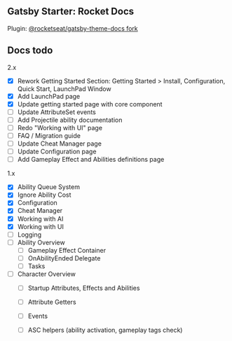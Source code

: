 ## Gatsby Starter: Rocket Docs

Plugin: [@rocketseat/gatsby-theme-docs fork](https://github.com/mklabs/gatsby-themes/tree/main/%40rocketseat/gatsby-theme-docs)

## Docs todo

2.x

- [x] Rework Getting Started Section: Getting Started > Install, Configuration, Quick Start, LaunchPad Window
- [x] Add LaunchPad page
- [x] Update getting started page with core component
- [ ] Update AttributeSet events
- [ ] Add Projectile ability documentation
- [ ] Redo "Working with UI" page
- [ ] FAQ / Migration guide
- [ ] Update Cheat Manager page
- [ ] Update Configuration page
- [ ] Add Gameplay Effect and Abilities definitions page

1.x

- [x] Ability Queue System
- [x] Ignore Ability Cost
- [x] Configuration
- [x] Cheat Manager
- [x] Working with AI
- [x] Working with UI
- [ ] Logging
- [ ] Ability Overview
  - [ ] Gameplay Effect Container
  - [ ] OnAbilityEnded Delegate
  - [ ] Tasks
- [ ] Character Overview
  - [ ] Startup Attributes, Effects and Abilities
  - [ ] Attribute Getters
  - [ ] Events
  - [ ] ASC helpers (ability activation, gameplay tags check)

